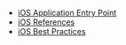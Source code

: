 - [iOS Application Entry Point](https://ihormyroniuk.github.io/iOSApplicationEntryPoint)
- [iOS References](https://ihormyroniuk.github.io/References)
- [iOS Best Practices](https://ihormyroniuk.github.io/BestPractices)
